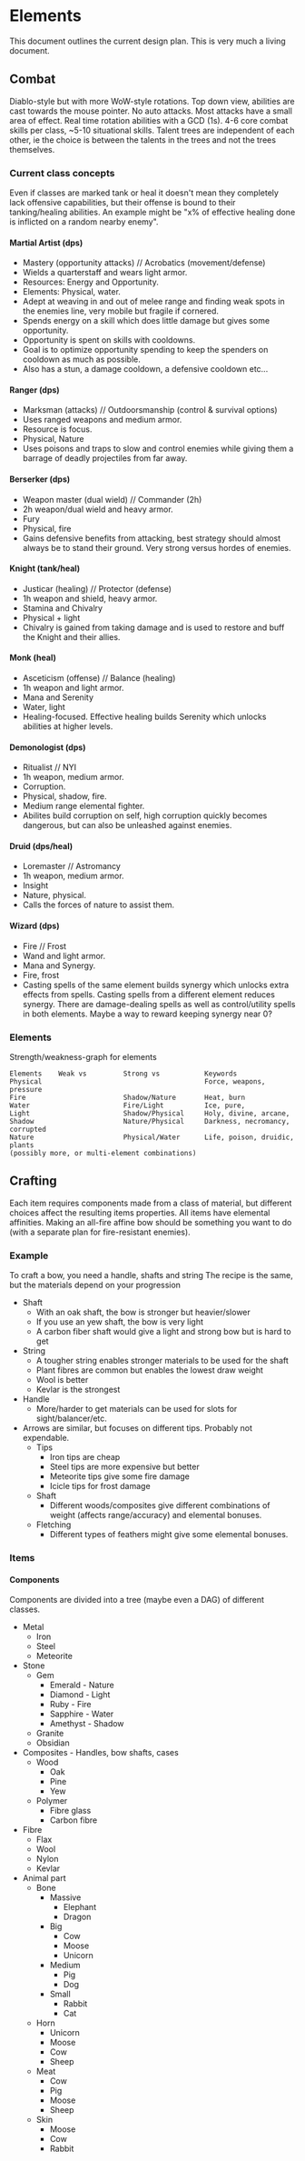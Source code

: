 # Elements
This document outlines the current design plan. This is very much a living document.

## Combat
Diablo-style but with more WoW-style rotations.
Top down view, abilities are cast towards the mouse pointer. No auto attacks.
Most attacks have a small area of effect.
Real time rotation abilities with a GCD (1s).
4-6 core combat skills per class, ~5-10 situational skills.
Talent trees are independent of each other, ie the choice is between the talents in the trees and not the trees 
themselves.

### Current class concepts
Even if classes are marked tank or heal it doesn't mean they completely lack offensive capabilities, but their offense is bound to their tanking/healing abilities. An example might be "x% of effective healing done is inflicted on a random nearby enemy".
#### Martial Artist (dps)
 - Mastery (opportunity attacks) // Acrobatics (movement/defense)
 - Wields a quarterstaff and wears light armor.
 - Resources: Energy and Opportunity.
 - Elements: Physical, water.
 - Adept at weaving in and out of melee range and finding weak spots in the enemies line, very mobile but fragile if cornered.
 - Spends energy on a skill which does little damage but gives some opportunity.
 - Opportunity is spent on skills with cooldowns.
 - Goal is to optimize opportunity spending to keep the spenders on cooldown as much as possible.
 - Also has a stun, a damage cooldown, a defensive cooldown etc...

#### Ranger (dps)
 - Marksman (attacks) // Outdoorsmanship (control & survival options)
 - Uses ranged weapons and medium armor.
 - Resource is focus.
 - Physical, Nature
 - Uses poisons and traps to slow and control enemies while giving them a barrage of deadly projectiles from far away.

#### Berserker (dps)
 - Weapon master (dual wield) // Commander (2h)
 - 2h weapon/dual wield and heavy armor.
 - Fury
 - Physical, fire
 - Gains defensive benefits from attacking, best strategy should almost always be to stand their ground. Very strong versus hordes of enemies.

#### Knight (tank/heal)
 - Justicar (healing) // Protector (defense)
 - 1h weapon and shield, heavy armor.
 - Stamina and Chivalry
 - Physical + light
 - Chivalry is gained from taking damage and is used to restore and buff the Knight and their allies.

#### Monk (heal)
 - Asceticism (offense) // Balance (healing)
 - 1h weapon and light armor.
 - Mana and Serenity
 - Water, light
 - Healing-focused. Effective healing builds Serenity which unlocks abilities at higher levels.

#### Demonologist (dps)
 - Ritualist // NYI
 - 1h weapon, medium armor.
 - Corruption.
 - Physical, shadow, fire.
 - Medium range elemental fighter.
 - Abilites build corruption on self, high corruption quickly becomes dangerous, but can also be unleashed against enemies.

#### Druid (dps/heal)
 - Loremaster // Astromancy
 - 1h weapon, medium armor.
 - Insight
 - Nature, physical.
 - Calls the forces of nature to assist them.

#### Wizard (dps)
 - Fire // Frost
 - Wand and light armor.
 - Mana and Synergy.
 - Fire, frost
 - Casting spells of the same element builds synergy which unlocks extra effects from spells. Casting spells from a different element reduces synergy. There are damage-dealing spells as well as control/utility spells in both elements. Maybe a way to reward keeping synergy near 0?

### Elements
Strength/weakness-graph for elements

    Elements    Weak vs         Strong vs           Keywords
    Physical                                        Force, weapons, pressure
    Fire                        Shadow/Nature       Heat, burn
    Water                       Fire/Light          Ice, pure,
    Light                       Shadow/Physical     Holy, divine, arcane,
    Shadow                      Nature/Physical     Darkness, necromancy, corrupted
    Nature                      Physical/Water      Life, poison, druidic, plants
    (possibly more, or multi-element combinations)


## Crafting
Each item requires components made from a class of material, but different choices affect the resulting items properties. All items have elemental affinities. Making an all-fire affine bow should be something you want to do (with a separate plan for fire-resistant enemies).

### Example
To craft a bow, you need a handle, shafts and string
The recipe is the same, but the materials depend on your progression
 - Shaft
    - With an oak shaft, the bow is stronger but heavier/slower
    - If you use an yew shaft, the bow is very light
    - A carbon fiber shaft would give a light and strong bow but is hard to get
 - String
    - A tougher string enables stronger materials to be used for the shaft
    - Plant fibres are common but enables the lowest draw weight
    - Wool is better
    - Kevlar is the strongest
 - Handle
    - More/harder to get materials can be used for slots for sight/balancer/etc.
 - Arrows are similar, but focuses on different tips. Probably not expendable.
    - Tips
         - Iron tips are cheap
         - Steel tips are more expensive but better
         - Meteorite tips give some fire damage
         - Icicle tips for frost damage
     - Shaft
         - Different woods/composites give different combinations of weight (affects range/accuracy) and elemental 
         bonuses.
     - Fletching
         - Different types of feathers might give some elemental bonuses.


### Items
#### Components
Components are divided into a tree (maybe even a DAG) of different classes.

 - Metal
     - Iron
     - Steel
     - Meteorite
 - Stone
     - Gem
         - Emerald - Nature
         - Diamond - Light
         - Ruby - Fire
         - Sapphire - Water
         - Amethyst - Shadow
     - Granite
     - Obsidian
 - Composites - Handles, bow shafts, cases
     - Wood
         - Oak
         - Pine
         - Yew
     - Polymer
         - Fibre glass
         - Carbon fibre
 - Fibre
     - Flax
     - Wool
     - Nylon
     - Kevlar
 - Animal part
     - Bone
         - Massive
             - Elephant
             - Dragon
         - Big
             - Cow
             - Moose
             - Unicorn
         - Medium
             - Pig
             - Dog
         - Small
             - Rabbit
             - Cat
     - Horn
         - Unicorn
         - Moose
         - Cow
         - Sheep
     - Meat
         - Cow
         - Pig
         - Moose
         - Sheep
     - Skin
         - Moose
         - Cow
         - Rabbit
